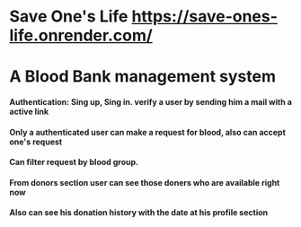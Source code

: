 # Save One's Life https://save-ones-life.onrender.com/
# A Blood Bank management system
#### Authentication: Sing up, Sing in. verify a user by sending him a mail with a active link
#### Only a authenticated user can make a request for blood, also can accept one's request
#### Can filter request by blood group.
#### From donors section user can see those doners who are available right now
#### Also can see his donation history with the date at his profile section
